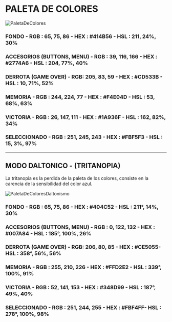 # PALETA DE COLORES

![PaletaDeColores](https://raw.githubusercontent.com/TinfoilBat/php-says/production/static/assets/paletaColores.png)

### FONDO - RGB : 65, 75, 86 - HEX : #414B56 - HSL : 211, 24%, 30%

### ACCESORIOS (BUTTONS, MENU) - RGB : 39, 116, 166 - HEX : #2774A6 - HSL : 204, 77%, 40%

### DERROTA (GAME OVER) - RGB: 205, 83, 59 - HEX : #CD533B - HSL : 10, 71%, 52%

### MEMORIA - RGB : 244, 224, 77 - HEX : #F4E04D - HSL : 53, 68%, 63%

### VICTORIA - RGB : 26, 147, 111 - HEX : #1A936F - HSL : 162, 82%, 34%

### SELECCIONADO - RGB : 251, 245, 243 - HEX : #FBF5F3 - HSL : 15, 3%, 97%

---

## MODO DALTONICO - (TRITANOPIA)

La tritanopia es la perdida de la paleta de los colores, consiste en la carencia de la sensibilidad del color azul.

![PaletaDeColoresDaltonismo](https://raw.githubusercontent.com/TinfoilBat/php-says/production/static/assets/daltonismo.png)
### FONDO - RGB : 65, 75, 86 - HEX : #404C52  - HSL : 211°, 14%, 30%

### ACCESORIOS (BUTTONS, MENU) - RGB : 0, 122, 132 - HEX : #007A84 - HSL : 185°, 100%, 26%

### DERROTA (GAME OVER) - RGB: 206, 80, 85 - HEX : #CE5055- HSL : 358°, 56%, 56%

### MEMORIA - RGB : 255, 210, 226 - HEX : #FFD2E2 - HSL : 339°, 100%, 91%

### VICTORIA - RGB : 52, 141, 153 - HEX : #348D99 - HSL : 187°, 49%, 40%

### SELECCIONADO - RGB : 251, 244, 255 - HEX : #FBF4FF- HSL : 278°, 100%, 98%

